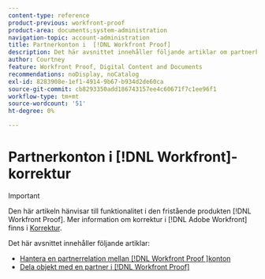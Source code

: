 ```yaml
---
content-type: reference
product-previous: workfront-proof
product-area: documents;system-administration
navigation-topic: account-administration
title: Partnerkonton i  [!DNL Workfront Proof]
description: Det här avsnittet innehåller följande artiklar om partnerkonton i  [!DNL Workfront Proof].
author: Courtney
feature: Workfront Proof, Digital Content and Documents
recommendations: noDisplay, noCatalog
exl-id: 8283908e-1ef1-4914-9b67-b934d2de60ca
source-git-commit: cb8293350add186743157ee4c60671f7c1ee96f1
workflow-type: tm+mt
source-wordcount: '51'
ht-degree: 0%

---
```


# Partnerkonton i [!DNL Workfront]-korrektur

>[!IMPORTANT]
>
>Den här artikeln hänvisar till funktionalitet i den fristående produkten [!DNL Workfront Proof]. Mer information om korrektur i [!DNL Adobe Workfront] finns i [Korrektur](../../../review-and-approve-work/proofing/proofing.md).

Det här avsnittet innehåller följande artiklar:

* [Hantera en partnerrelation mellan  [!DNL Workfront Proof &#x200B;]konton](../../../workfront-proof/wp-acct-admin/partner-accounts/manage-partner-relationship-between-wp-accts.md)
* [Dela objekt med en partner i  [!DNL Workfront Proof]](../../../workfront-proof/wp-acct-admin/partner-accounts/share-items-partner-in-wp.md)
